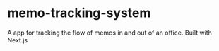 # memo-tracking-system
A app for tracking the flow of memos in and out of an office. Built with Next.js
